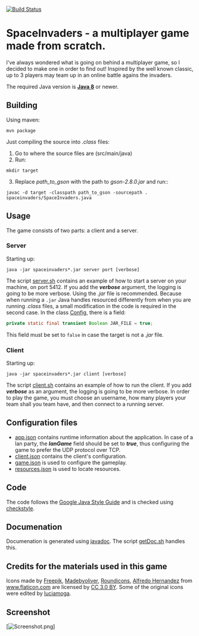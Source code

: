[![Build Status](https://travis-ci.org/apetenchea/SpaceInvaders.svg?branch=master)](https://travis-ci.org/apetenchea/SpaceInvaders)

# SpaceInvaders - a multiplayer game made from scratch.
I've always wondered what is going on behind a multiplayer game, so I decided to make one in order to find out!
Inspired by the well known classic, up to 3 players may team up in an online battle agains the invaders.

The required Java version is [**Java 8**](http://www.oracle.com/technetwork/java/javase/overview/java8-2100321.html) or newer.

## Building
Using maven:
```
mvn package
```

Just compiling the source into *.class* files:
1. Go to where the source files are (src/main/java)
2. Run:
  ```Shell
  mkdir target
  ```
3. Replace <i>path_to_gson</i> with the path to <i>gson-2.8.0.jar</i> and run::
  ```Shell
  javac -d target -classpath path_to_gson -sourcepath . spaceinvaders/SpaceInvaders.java
  ```

## Usage
The game consists of two parts: a client and a server.

### Server
Starting up:
```
java -jar spaceinvaders*.jar server port [verbose]
```
The script [server.sh](https://github.com/apetenchea/SpaceInvaders/blob/master/server.sh) contains an example of how to start a server on your machine, on port 5412. If you add the ***verbose*** argument, the logging is going to be more verbose.
Using the *.jar* file is recommended. Because when running a `.jar` Java handles resourced differently from when you are running *.class* files, a small modification in the code is required in the second case.
In the class [Config](https://github.com/apetenchea/SpaceInvaders/blob/master/src/main/java/spaceinvaders/Config.java), there is a field:
```Java
private static final transient Boolean JAR_FILE = true;
```
This field must be set to `false` in case the target is not a *.jar* file.

### Client
Starting up:
```
java -jar spaceinvaders*.jar client [verbose]
```

The script [client.sh](https://github.com/apetenchea/SpaceInvaders/blob/master/client.sh) contains an example of how to run the client. If you add ***verbose*** as an argument, the logging is going to be more verbose. In order to play the game, you must choose an username, how many players your team shall you team have, and then connect to a running server.

## Configuration files
- [app.json](https://github.com/apetenchea/SpaceInvaders/blob/master/src/main/resources/config/app.json) contains runtime information about the application. In case of a lan party, the ***lanGame*** field should be set to ***true***, thus configuring the game to prefer the UDP protocol over TCP.
- [client.json](https://github.com/apetenchea/SpaceInvaders/blob/master/src/main/resources/config/client.json) contains the client's configuration.
- [game.json](https://github.com/apetenchea/SpaceInvaders/blob/master/src/main/resources/config/game.json) is used to configure the gameplay.
- [resources.json](https://github.com/apetenchea/SpaceInvaders/blob/master/src/main/resources/config/resources.json) is used to locate resources.

## Code
The code follows the [Google Java Style Guide](https://google.github.io/styleguide/javaguide.html) and is checked using [checkstyle](http://checkstyle.sourceforge.net/).

## Documenation
Documenation is generated using [javadoc](http://docs.oracle.com/javase/8/docs/technotes/tools/windows/javadoc.html).
The script [getDoc.sh](https://github.com/apetenchea/SpaceInvaders/blob/master/getDoc.sh) handles this.

## Credits for the materials used in this game
Icons made by <a href="http://www.freepik.com" title="Freepik">Freepik</a>, <a href="http://www.flaticon.com/authors/madebyoliver" title="Madebyoliver">Madebyoliver</a>, <a href="http://www.flaticon.com/authors/roundicons" title="Roundicons">Roundicons</a>, <a href="http://www.flaticon.com/authors/alfredo-hernandez" title="Alfredo Hernandez">Alfredo Hernandez</a> from <a href="http://www.flaticon.com" title="Flaticon">www.flaticon.com</a> are licensed by <a href="http://creativecommons.org/licenses/by/3.0/" title="Creative Commons BY 3.0" target="_blank">CC 3.0 BY</a>.
Some of the original icons were edited by [luciamoga](https://github.com/luciamoga).

## Screenshot
[![Screenshot.png](https://github.com/apetenchea/SpaceInvaders/blob/master/screenshot.png)]
